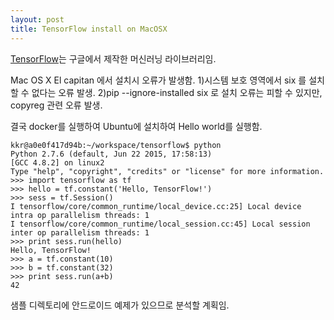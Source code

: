 ```yaml
---
layout: post
title: TensorFlow install on MacOSX
---
```


[TensorFlow](https://github.com/tensorflow/tensorflow)는 구글에서 제작한 머신러닝 라이브러리임.

Mac OS X El capitan 에서 설치시 오류가 발생함.
1)시스템 보호 영역에서 six 를 설치할 수 없다는 오류 발생.
2)pip --ignore-installed six 로 설치 오류는 피할 수 있지만, copyreg 관련 오류 발생.

결국 docker를 실행하여 Ubuntu에 설치하여 Hello world를 실행함.
```
kkr@a0e0f417d94b:~/workspace/tensorflow$ python
Python 2.7.6 (default, Jun 22 2015, 17:58:13)
[GCC 4.8.2] on linux2
Type "help", "copyright", "credits" or "license" for more information.
>>> import tensorflow as tf
>>> hello = tf.constant('Hello, TensorFlow!')
>>> sess = tf.Session()
I tensorflow/core/common_runtime/local_device.cc:25] Local device intra op parallelism threads: 1
I tensorflow/core/common_runtime/local_session.cc:45] Local session inter op parallelism threads: 1
>>> print sess.run(hello)
Hello, TensorFlow!
>>> a = tf.constant(10)
>>> b = tf.constant(32)
>>> print sess.run(a+b)
42
```

샘플 디렉토리에 안드로이드 예제가 있으므로 분석할 계획임.

